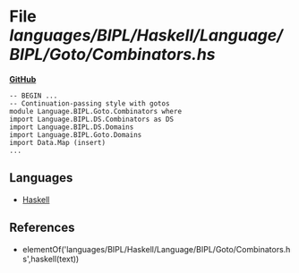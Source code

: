 # File _languages/BIPL/Haskell/Language/BIPL/Goto/Combinators.hs_
**[GitHub](https://github.com/softlang/yas/blob/master/languages/BIPL/Haskell/Language/BIPL/Goto/Combinators.hs)**
```
-- BEGIN ...
-- Continuation-passing style with gotos
module Language.BIPL.Goto.Combinators where
import Language.BIPL.DS.Combinators as DS
import Language.BIPL.DS.Domains
import Language.BIPL.Goto.Domains
import Data.Map (insert)
...
```

## Languages
* [Haskell](../languages/Haskell.md)

## References
* elementOf('languages/BIPL/Haskell/Language/BIPL/Goto/Combinators.hs',haskell(text))
